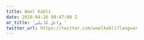 ```yaml
---
title: Wael Kabli
date: 2018-04-26 08:47:00 Z
ar_title: 'وائل كابلي '
twitter_url: https://twitter.com/waelkabli?lang=ar
---
```


